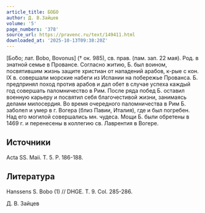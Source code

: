```yaml
---
article_title: БОБО
author: Д. В.Зайцев
volume: '5'
page_numbers: '378'
source_url: https://pravenc.ru/text/149411.html
downloaded_at: '2025-10-13T09:38:20Z'
---
```


[Бо́бо; лат. Bobo, Bovonus] († ок. 985), св. прав. (пам. зап. 22 мая). Род. в знатной семье в Провансе. Согласно житию, Б. был воином, посвятившим жизнь защите христиан от нападений арабов, к-рые с кон. IX в. совершали морские набеги из Испании на побережье Прованса. Б. предпринял поход против арабов и дал обет в случае успеха каждый год совершать паломничество в Рим. После ряда побед Б. оставил военную карьеру и посвятил себя благочестивой жизни, занимаясь делами милосердия. Во время очередного паломничества в Рим Б. заболел и умер в г. Вогера (близ Павии, Италия), где и был погребен. Над его могилой совершались мн. чудеса. Мощи Б. были обретены в 1469 г. и перенесены в коллегию св. Лаврентия в Вогере.

## Источники

Acta SS. Maii. T. 5. P. 186-188.

## Литература

Hanssens S. Bobo (1) // DHGE. T. 9. Col. 285-286.

Д. В.  Зайцев
